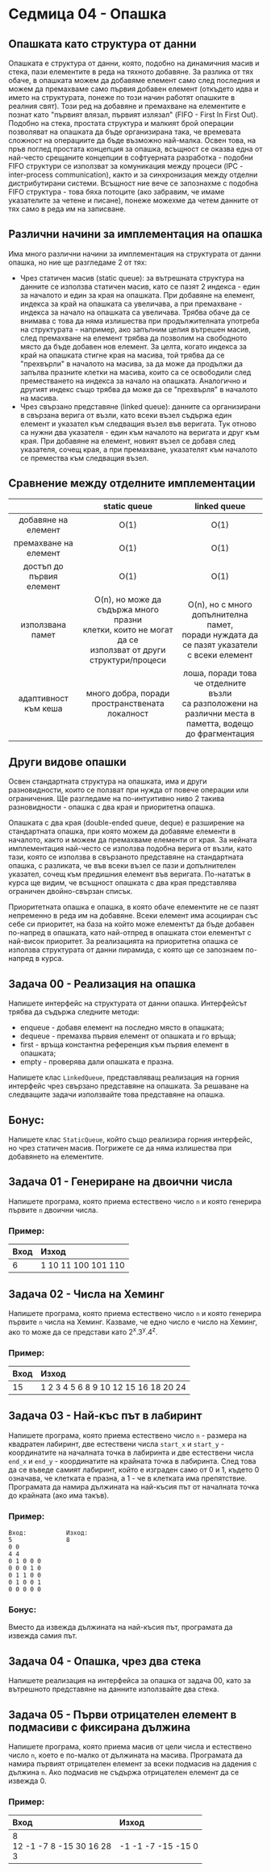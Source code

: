 # Седмица 04 - Опашка

## Опашката като структура от данни
Опашката е структура от данни, която, подобно на динамичния масив и стека, пази елементите в реда на тяхното добавяне. За разлика от тях обаче, в опашката можем да добавяме елемент само след последния и можем да премахваме само първия добавен елемент (откъдето идва и името на структурата, понеже по този начин работят опашките в реалния свят). Този ред на добавяне и премахване на елементите е познат като "първият влязал, първият излязал" (FIFO - First In First Out). Подобно на стека, простата структура и малкият брой операции позволяват на опашката да бъде организирана така, че времевата сложност на операциите да бъде възможно най-малка. Освен това, на пръв поглед простата концепция за опашка, всъщност се оказва една от най-често срещаните концепции в софтуерната разработка - подобни FIFO структури се използват за комуникация между процеси (IPC - inter-process communication), както и за синхронизация между отделни дистрибутирани системи. Всъщност ние вече се запознахме с подобна FIFO структура - това бяха потоците (ако забравим, че имаме указателите за четене и писане), понеже можехме да четем данните от тях само в реда им на записване.

## Различни начини за имплементация на опашка
Има много различни начини за имплементация на структурата от данни опашка, но ние ще разгледаме 2 от тях:

- Чрез статичен масив (static queue): за вътрешната структура на данните се използва статичен масив, като се пазят 2 индекса - един за началото и един за края на опашката. При добавяне на елемент, индекса за край на опашката са увеличава, а при премахване - индекса за начало на опашката са увеличава. Трябва обаче да се внимава с това да няма излишества при продължителната употреба на структурата - например, ако запълним целия вътрешен масив, след премахване на елемент трябва да позволим на свободното място да бъде добавен нов елемент. За целта, когато индекса за край на опашката стигне края на масива, той трябва да се "прехвърли" в началото на масива, за да може да продължи да запълва празните клетки на масива, които са се освободили след преместването на индекса за начало на опашката. Аналогично и другият индекс също трябва да може да се "прехвърля" в началото на масива.
- Чрез свързано представяне (linked queue): данните са организирани в свързана верига от възли, като всеки възел съдържа един елемент и указател към следващия възел във веригата. Тук отново са нужни два указателя - един към началото на веригата и друг към края. При добавяне на елемент, новият възел се добавя след указателя, сочещ края, а при премахване, указателят към началото се премества към следващия възел.

## Сравнение между отделните имплементации

|         | static queue | linked queue |
| :-----: | :----------: | :----------: |
| добавяне на елемент | O(1) | O(1) |
| премахване на елемент | O(1) | O(1) |
| достъп до първия елемент | O(1) | O(1) |
| използвана памет | O(n), но може да съдържа много празни <br> клетки, които не могат да се <br> използват от други структури/процеси | O(n), но с много допълнителна памет, <br> поради нуждата да се пазят указатели <br> с всеки елемент |
| адаптивност към кеша | много добра, поради <br> пространствената локалност | лоша, поради това че отделните възли <br> са разположени на различни места в <br> паметта, водещо до фрагментация |

## Други видове опашки
Освен стандартната структура на опашката, има и други разновидности, които се ползват при нужда от повече операции или ограничения. Ще разгледаме на по-интуитивно ниво 2 такива разновидности - опашка с два края и приоритетна опашка.

Опашката с два края (double-ended queue, deque) е разширение на стандартната опашка, при която можем да добавяме елементи в началото, както и можем да премахваме елементи от края. За нейната имплементация най-често се използва подобна верига от възли, като тази, която се използва в свързаното представяне на стандартната опашка, с разликата, че във всеки възел се пази и допълнителен указател, сочещ към предишния елемент във веригата. По-нататък в курса ще видим, че всъщност опашката с два края представлява ограничен двойно-свързан списък.

Приоритетната опашка е опашка, в която обаче елементите не се пазят непременно в реда им на добавяне. Всеки елемент има асоцииран със себе си приоритет, на база на който може елементът да бъде добавен по-напред в опашката, като най-отпред в опашката стои елементът с най-висок приоритет. За реализацията на приоритетна опашка се използва структурата от данни пирамида, с която ще се запознаем по-напред в курса.

## Задача 00 - Реализация на опашка
Напишете интерфейс на структурата от данни опашка. Интерфейсът трябва да съдържа следните методи:

- enqueue - добавя елемент на последно място в опашката;
- dequeue - премахва първия елемент от опашката и го връща;
- first - връща константна референция към първия елемент в опашката;
- empty - проверява дали опашката е празна.

Напишете клас `LinkedQueue`, представляващ реализация на горния интерфейс чрез свързано представяне на опашката. За решаване на следващите задачи използвайте това представяне на опашка.

## Бонус:
Напишете клас `StaticQueue`, който също реализира горния интерфейс, но чрез статичен масив. Погрижете се да няма излишества при добавянето на елементите.

## Задача 01 - Генериране на двоични числа
Напишете програма, която приема естествено число `n` и която генерира първите `n` двоични числа.

### Пример:
| Вход | Изход |
| :----- | :------ |
| 6 | 1 10 11 100 101 110 |

## Задача 02 - Числа на Хеминг
Напишете програма, която приема естествено число `n` и която генерира първите `n` числа на Хеминг. Казваме, че едно число е число на Хеминг, ако то може да се представи като 2<sup>x</sup>.3<sup>y</sup>.4<sup>z</sup>.

### Пример:
| Вход | Изход |
| :----- | :------ |
| 15 | 1 2 3 4 5 6 8 9 10 12 15 16 18 20 24 |

## Задача 03 - Най-къс път в лабиринт
Напишете програма, която приема естествено число `n` - размера на квадратен лабиринт, две естествени числа `start_x` и `start_y` - координатите на началната точка в лабиринта и две естествени числа `end_x` и `end_y` - координатите на крайната точка в лабиринта. След това да се въведе самият лабиринт, който е изграден само от 0 и 1, където 0 означава, че клетката е празна, а 1 - че в клетката има препятствие. Програмата да намира дължината на най-късия път от началната точка до крайната (ако има такъв).

### Пример:
```
Вход:           Изход:
5               8
0 0
4 4
0 1 0 0 0
0 0 0 1 0
0 1 1 0 0
0 1 0 0 1
0 0 0 0 0
```

### Бонус:
Вместо да извежда дължината на най-късия път, програмата да извежда самия път.

## Задача 04 - Опашка, чрез два стека
Напишете реализация на интерфейса за опашка от задача 00, като за вътрешното представяне на данните използвайте два стека.

## Задача 05 - Първи отрицателен елемент в подмасиви с фиксирана дължина
Напишете програма, която приема масив от цели числа и естествено число `n`, което е по-малко от дължината на масива. Програмата да намира първият отрицателен елемент за всеки подмасив на дадения с дължина `n`. Ако подмасив не съдържа отрицателен елемент да се извежда 0.

### Пример:
| Вход | Изход |
| :----- | :------ |
| 8 <br /> 12 -1 -7 8 -15 30 16 28 <br /> 3 | -1 -1 -7 -15 -15 0 |
